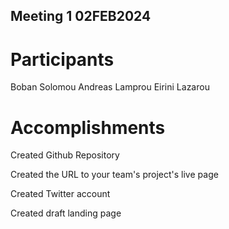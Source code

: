 ## Meeting 1 02FEB2024


# Participants

Boban Solomou
Andreas Lamprou 
Eirini Lazarou

# Accomplishments

Created Github Repository

Created the URL to your team's project's live page

Created Twitter account

Created draft landing page

